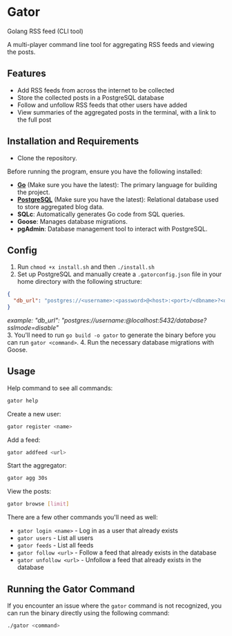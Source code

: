 # Gator

Golang RSS feed (CLI tool)

A multi-player command line tool for aggregating RSS feeds and viewing the posts.

## Features

- Add RSS feeds from across the internet to be collected
- Store the collected posts in a PostgreSQL database
- Follow and unfollow RSS feeds that other users have added
- View summaries of the aggregated posts in the terminal, with a link to the full post

## Installation and Requirements

- Clone the repository.

Before running the program, ensure you have the following installed:

- **[Go](https://golang.org/dl/)** (Make sure you have the latest): The primary language for building the project.
- **[PostgreSQL](https://www.postgresql.org/download/)** (Make sure you have the latest): Relational database used to store aggregated blog data.
- **SQLc**: Automatically generates Go code from SQL queries.
- **Goose**: Manages database migrations.
- **pgAdmin**: Database management tool to interact with PostgreSQL.

## Config

1. Run `chmod +x install.sh` and then `./install.sh`
2. Set up PostgreSQL and manually create a `.gatorconfig.json` file in your home directory with the following structure:

```json
{
  "db_url": "postgres://<username>:<password>@<host>:<port>/<dbname>?<options>"
}
```
  *example:  "db_url": "postgres://username:@localhost:5432/database?sslmode=disable"*<br>
3. You'll need to run `go build -o gator` to generate the binary before you can run `gator <command>`.
4. Run the necessary database migrations with Goose.

## Usage

Help command to see all commands:
```bash
gator help
```

Create a new user:

```bash
gator register <name>
```

Add a feed:

```bash
gator addfeed <url>
```

Start the aggregator:

```bash
gator agg 30s
```

View the posts:

```bash
gator browse [limit]
```

There are a few other commands you'll need as well:

- `gator login <name>` - Log in as a user that already exists
- `gator users` - List all users
- `gator feeds` - List all feeds
- `gator follow <url>` - Follow a feed that already exists in the database
- `gator unfollow <url>` - Unfollow a feed that already exists in the database

## Running the Gator Command

If you encounter an issue where the `gator` command is not recognized, you can run the binary directly using the following command:

```bash
./gator <command>
```